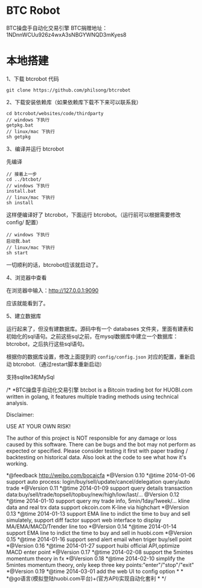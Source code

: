 BTC Robot
===========
BTC操盘手自动化交易引擎
BTC捐赠地址：1NDnnWCUu926z4wxA3sNBGYWNQD3mKyes8

# 本地搭建 #

1、下载 btcrobot 代码
	
	git clone https://github.com/philsong/btcrobot

2、下载安装依赖库（如果依赖库下载不下来可以联系我）

	cd btcrobot/websites/code/thirdparty
	// windows 下执行
	getpkg.bat
	// linux/mac 下执行
	sh getpkg

3、编译并运行 btcrobot

先编译

	// 接着上一步
	cd ../btcbot/
	// windows 下执行
	install.bat
	// linux/mac 下执行
	sh install
	
这样便编译好了 btcrobot，下面运行 btcrobot。（运行前可以根据需要修改 config/ 配置）

	// windows 下执行
	启动我.bat
	// linux/mac 下执行
	sh start

一切顺利的话，btcrobot应该就启动了。

4、浏览器中查看

在浏览器中输入：http://127.0.0.1:9090

应该就能看到了。

5、建立数据库

运行起来了，但没有建数据库。源码中有一个 databases 文件夹，里面有建表和初始化的sql语句。之前这些sql之前，在mysql数据库中建立一个数据库：btcrobot，之后执行这些sql语句。

根据你的数据库设置，修改上面提到的 `config/config.json` 对应的配置，重新启动 btcrobot.（通过restart脚本重新启动）

支持sqlite3和MySql


/*
 *BTC操盘手自动化交易引擎
  btcbot is a Bitcoin trading bot for HUOBI.com written
  in golang, it features multiple trading methods using
  technical analysis.

  Disclaimer:

  USE AT YOUR OWN RISK!

  The author of this project is NOT responsible for any damage or loss caused
  by this software. There can be bugs and the bot may not perform as expected
  or specified. Please consider testing it first with paper trading /
  backtesting on historical data. Also look at the code to see what how
  it's working.


 *@feedback http://weibo.com/bocaicfa
 *@Version 0.10
 *@time 2014-01-06 support auto process: login/buy/sell/update/cancel/delegation query/auto trade
 *@Version 0.11
 *@time 2014-01-09 support query details transaction data:buy/sell/trade/topsell/topbuy/new/high/low/last/...
  @Version 0.12
 *@time 2014-01-10 support query my trade info, 5min/1day/1week/... kline data and real trx data
 				   support okcoin.com K-line via highchart
 *@Version 0.13
 *@time 2014-01-13 support EMA line to indict the time to buy and sell simulately, support diff factor
 				   support web interface to display MA/EMA/MACD/Trender line too
 *@Version 0.14
 *@time 2014-01-14 support EMA line to indict the time to buy and sell in huobi.com
 *@Version 0.15
 *@time 2014-01-16 support send alert email when triger buy/sell point
 *@Version 0.16
 *@time 2014-01-27 support huibi official API,optimize MACD enter point
 *@Version 0.17
 *@time 2014-02-08 support the 5mintes momentum theory in fx
 *@Version 0.18
 *@time 2014-02-10 simplify the 5mintes momentum theory, only keep three key points:"enter"/"stop"/"exit" 
 *@Version 0.19
 *@time 2014-03-01 add the web UI to config option
 *
 *
 *@go语言(模拟登陆huobi.com平台)+(官方API)实现自动化套利
 *
 */
